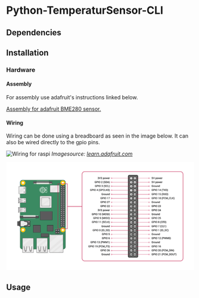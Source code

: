 # Python-TemperaturSensor-CLI

## Dependencies

## Installation

### Hardware
#### Assembly
For assembly use adafruit's instructions linked below.

[Assembly for adafruit BME280 sensor.](https://learn.adafruit.com/adafruit-bme280-humidity-barometric-pressure-temperature-sensor-breakout/assembly)

#### Wiring
Wiring can be done using a breadboard as seen in the image below. It can also be wired directly to the gpio pins. 

![Wiring for raspi](https://cdn-learn.adafruit.com/assets/assets/000/097/132/original/adafruit_products_BME280_RasPi_SPI_original.png?1605727339)
*Imagesource: [learn.adafruit.com](https://learn.adafruit.com/adafruit-bme280-humidity-barometric-pressure-temperature-sensor-breakout/python-circuitpython-test)*

![GPIO pins](images/GPIO-Pinout-Diagram-2.png)

## Usage
